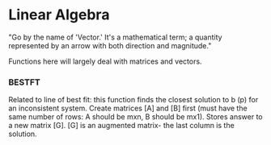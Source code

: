# Linear Algebra
"Go by the name of 'Vector.' It's a mathematical term; a quantity 
represented by an arrow with both direction and magnitude."

Functions here will largely deal with matrices and vectors. 

### BESTFT
Related to line of best fit: this function finds the closest 
solution to b (p) for an inconsistent system. Create matrices 
[A] and [B] first (must have the same number of rows: A should
be mxn, B should be mx1). Stores answer to a new matrix [G].
[G] is an augmented matrix- the last column is the solution. 